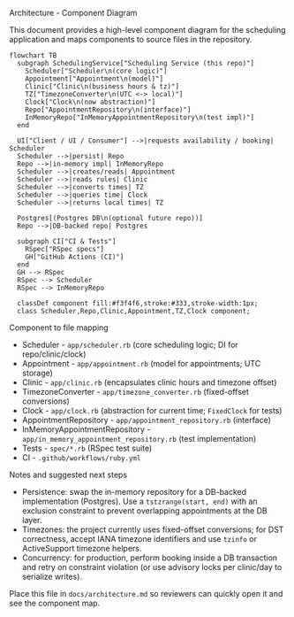 Architecture - Component Diagram

This document provides a high-level component diagram for the scheduling
application and maps components to source files in the repository.

```mermaid
flowchart TB
  subgraph SchedulingService["Scheduling Service (this repo)"]
    Scheduler["Scheduler\n(core logic)"]
    Appointment["Appointment\n(model)"]
    Clinic["Clinic\n(business hours & tz)"]
    TZ["TimezoneConverter\n(UTC <-> local)"]
    Clock["Clock\n(now abstraction)"]
    Repo["AppointmentRepository\n(interface)"]
    InMemoryRepo["InMemoryAppointmentRepository\n(test impl)"]
  end

  UI["Client / UI / Consumer"] -->|requests availability / booking| Scheduler
  Scheduler -->|persist| Repo
  Repo -->|in-memory impl| InMemoryRepo
  Scheduler -->|creates/reads| Appointment
  Scheduler -->|reads rules| Clinic
  Scheduler -->|converts times| TZ
  Scheduler -->|queries time| Clock
  Scheduler -->|returns local times| TZ

  Postgres[(Postgres DB\n(optional future repo))]
  Repo -->|DB-backed repo| Postgres

  subgraph CI["CI & Tests"]
    RSpec["RSpec specs"]
    GH["GitHub Actions (CI)"]
  end
  GH --> RSpec
  RSpec --> Scheduler
  RSpec --> InMemoryRepo

  classDef component fill:#f3f4f6,stroke:#333,stroke-width:1px;
  class Scheduler,Repo,Clinic,Appointment,TZ,Clock component;
```

Component to file mapping

- Scheduler - `app/scheduler.rb` (core scheduling logic; DI for repo/clinic/clock)
- Appointment - `app/appointment.rb` (model for appointments; UTC storage)
- Clinic - `app/clinic.rb` (encapsulates clinic hours and timezone offset)
- TimezoneConverter - `app/timezone_converter.rb` (fixed-offset conversions)
- Clock - `app/clock.rb` (abstraction for current time; `FixedClock` for tests)
- AppointmentRepository - `app/appointment_repository.rb` (interface)
- InMemoryAppointmentRepository - `app/in_memory_appointment_repository.rb` (test implementation)
- Tests - `spec/*.rb` (RSpec test suite)
- CI - `.github/workflows/ruby.yml`

Notes and suggested next steps

- Persistence: swap the in-memory repository for a DB-backed implementation (Postgres). Use a `tstzrange(start, end)` with an exclusion constraint to prevent overlapping appointments at the DB layer.
- Timezones: the project currently uses fixed-offset conversions; for DST correctness, accept IANA timezone identifiers and use `tzinfo` or ActiveSupport timezone helpers.
- Concurrency: for production, perform booking inside a DB transaction and retry on constraint violation (or use advisory locks per clinic/day to serialize writes).

Place this file in `docs/architecture.md` so reviewers can quickly open it and see the component map.
